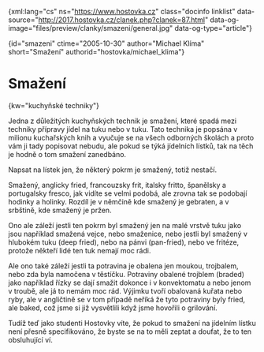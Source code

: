 
{xml:lang="cs" ns="https://www.hostovka.cz" class="docinfo linklist" data-source="http://2017.hostovka.cz/clanek.php?clanek=87.html" data-og-image="files/preview/clanky/smazeni/general.jpg" data-og-type="article"}

{id="smazeni" ctime="2005-10-30" author="Michael Klíma" short="Smažení" authorid="hostovka/michael_klima"}

# Smažení

{kw="kuchyňské techniky"}

Jedna z důležitých kuchyňských technik je smažení, které spadá mezi techniky přípravy jídel na tuku nebo v tuku. Tato technika je popsána v milionu kuchařských knih a vyučuje se na všech odborných školách a proto vám ji tady popisovat nebudu, ale pokud se týká jídelních lístků, tak na těch je hodně o tom smažení zanedbáno.

Napsat na lístek jen, že některý pokrm je smažený, totiž nestačí.

Smažený, anglicky fried, francouzsky frit, italsky fritto, španělsky a portugalsky fresco, jak vidíte se velmi podobá, ale zrovna tak se podobají hodinky a holinky. Rozdíl je v němčině kde smažený je gebraten, a v srbštině, kde smažený je pržen.

Ono ale záleží jestli ten pokrm byl smažený jen na malé vrstvě tuku jako jsou například smažená vejce, nebo smaženice, nebo jestli byl smažený v hlubokém tuku (deep fried), nebo na pánvi (pan-fried), nebo ve fritéze, protože někteří lidé ten tuk nemají moc rádi.

Ale ono také záleží jestli ta potravina je obalena jen moukou, trojbalem, nebo zda byla namočena v těstíčku. Potraviny obalené trojblem (braded) jako například řízky se dají smažit dokonce i v konvektomatu a nebo jenom v troubě, ale já to nemám moc rád. Výjimku tvoří obalovaná kuřata nebo ryby, ale v angličtině se v tom případě neříká že tyto potraviny byly fried, ale baked, což jsme si již vysvětlili když jsme hovořili o grilování.

Tudíž teď jako studenti Hostovky víte, že pokud to smažení na jídelním lístku není přesně specifikováno, že byste se na to měli zeptat a doufat, že to ten obsluhující ví.

